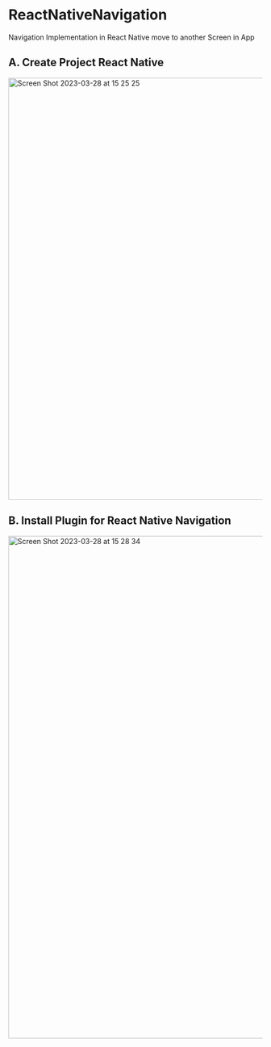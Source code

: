 # ReactNativeNavigation
Navigation Implementation in React Native move to another Screen in App

## A. Create Project React Native

<img width="836" alt="Screen Shot 2023-03-28 at 15 25 25" src="https://user-images.githubusercontent.com/98740335/228175703-bf178233-78f0-4a95-88aa-2f3f1d40c100.png">

## B. Install Plugin for React Native Navigation

<img width="996" alt="Screen Shot 2023-03-28 at 15 28 34" src="https://user-images.githubusercontent.com/98740335/228176572-c732e68d-762e-44c7-a00d-aae62eebcbf3.png">
